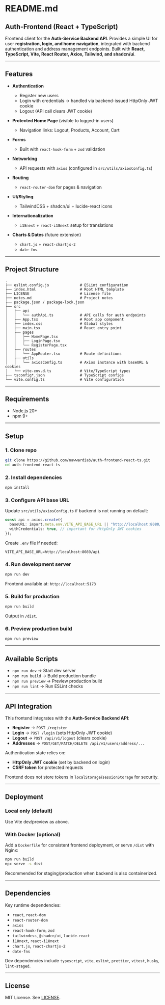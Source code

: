 # README.md

## Auth-Frontend (React + TypeScript)

Frontend client for the **Auth-Service Backend API**. Provides a simple UI for user **registration, login, and home navigation**, integrated with backend authentication and address management endpoints. Built with **React, TypeScript, Vite, React Router, Axios, Tailwind, and shadcn/ui**.

---

## Features

* **Authentication**

  * Register new users
  * Login with credentials → handled via backend-issued HttpOnly JWT cookie
  * Logout (API call clears JWT cookie)
* **Protected Home Page** (visible to logged-in users)

  * Navigation links: Logout, Products, Account, Cart
* **Forms**

  * Built with `react-hook-form` + `zod` validation
* **Networking**

  * API requests with `axios` (configured in `src/utils/axiosConfig.ts`)
* **Routing**

  * `react-router-dom` for pages & navigation
* **UI/Styling**

  * TailwindCSS + shadcn/ui + lucide-react icons
* **Internationalization**

  * `i18next` + `react-i18next` setup for translations
* **Charts & Dates** (future extension)

  * `chart.js` + `react-chartjs-2`
  * `date-fns`

---

## Project Structure

```
.
├── eslint.config.js              # ESLint configuration
├── index.html                    # Root HTML template
├── LICENSE                       # License file
├── notes.md                      # Project notes
├── package.json / package-lock.json
├── src
│   ├── api
│   │   └── authApi.ts            # API calls for auth endpoints
│   ├── App.tsx                   # Root app component
│   ├── index.css                 # Global styles
│   ├── main.tsx                  # React entry point
│   ├── pages
│   │   ├── HomePage.tsx
│   │   ├── LoginPage.tsx
│   │   └── RegisterPage.tsx
│   ├── routes
│   │   └── AppRouter.tsx         # Route definitions
│   ├── utils
│   │   └── axiosConfig.ts        # Axios instance with baseURL & cookies
│   └── vite-env.d.ts             # Vite/TypeScript types
├── tsconfig*.json                # TypeScript configs
└── vite.config.ts                # Vite configuration
```

---

## Requirements

* Node.js 20+
* npm 9+

---

## Setup

### 1. Clone repo

```bash
git clone https://github.com/nawwardiab/auth-frontend-react-ts.git
cd auth-frontend-react-ts
```

### 2. Install dependencies

```bash
npm install
```

### 3. Configure API base URL

Update `src/utils/axiosConfig.ts` if backend is not running on default:

```ts
const api = axios.create({
  baseURL: import.meta.env.VITE_API_BASE_URL || "http://localhost:8080/api",
  withCredentials: true, // important for HttpOnly JWT cookies
});
```

Create `.env` file if needed:

```env
VITE_API_BASE_URL=http://localhost:8080/api
```

### 4. Run development server

```bash
npm run dev
```

Frontend available at: `http://localhost:5173`

### 5. Build for production

```bash
npm run build
```

Output in `/dist`.

### 6. Preview production build

```bash
npm run preview
```

---

## Available Scripts

* `npm run dev` → Start dev server
* `npm run build` → Build production bundle
* `npm run preview` → Preview production build
* `npm run lint` → Run ESLint checks

---

## API Integration

This frontend integrates with the **Auth-Service Backend API**:

* **Register** → `POST /register`
* **Login** → `POST /login` (sets HttpOnly JWT cookie)
* **Logout** → `POST /api/v1/logout` (clears cookie)
* **Addresses** → `POST/GET/PATCH/DELETE /api/v1/users/address/...`

Authentication state relies on:

* **HttpOnly JWT cookie** (set by backend on login)
* **CSRF token** for protected requests

Frontend does not store tokens in `localStorage`/`sessionStorage` for security.

---

## Deployment

### Local only (default)

Use Vite dev/preview as above.

### With Docker (optional)

Add a `Dockerfile` for consistent frontend deployment, or serve `/dist` with Nginx:

```bash
npm run build
npx serve -s dist
```

Recommended for staging/production when backend is also containerized.

---

## Dependencies

Key runtime dependencies:

* `react`, `react-dom`
* `react-router-dom`
* `axios`
* `react-hook-form`, `zod`
* `tailwindcss`, `@shadcn/ui`, `lucide-react`
* `i18next`, `react-i18next`
* `chart.js`, `react-chartjs-2`
* `date-fns`

Dev dependencies include `typescript`, `vite`, `eslint`, `prettier`, `vitest`, `husky`, `lint-staged`.

---

## License

MIT License. See [LICENSE](./LICENSE).